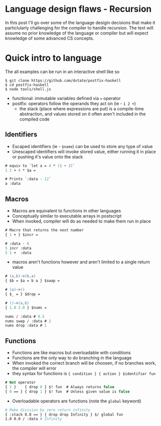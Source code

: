 # Language design flaws - Recursion
In this post I'll go over some of the language desigin decisions that make it particlularly challenging for the compiler to handle recursion. The text will assume no prior knowledge of the language or compiler but will expect knowledge of some advanced CS concepts.

# Quick intro to language
The all  examples can be run in an interactive shell like so
```
$ git clone https://github.com/dvtate/postfix-haskell
$ cd postfix-haskell
$ node tools/shell.js
```
- functional: immutable variables defined via `=` operator
- postfix: operators follow the operands they act on (ie - `1 2 +`)
    + the stack (place where expressions are put) is a compile-time abstraction, and values stored on it often aren't included in the compiled code

## Identifiers
- Escaped identifiers (ie - `$name`) can be used to store any type of value
- Unescaped identifiers will invoke stored value, either running it in place or pushing it's value onto the stack
```ps
# equiv to `let a = 4 * (1 + 2)`
1 2 + 4 * $a =

# Prints `:data - 12`
a :data
```

## Macros
- Macros are equivalent to functions in other languages
- Conceptually similar to executable arrays in postscript
- When invoked, compiler will do as needed to make them run in place
```ps
# Macro that returns the next number
{ 1 + } $incr =

# :data - 6
5 incr :data
5 1 +  :data
```

- macros aren't functions however and aren't limited to a single return value
```ps
# (a,b)->(b,a)
{ $b = $a = b a } $swap =

# (a)->()
{ $_ = } $drop =

# ()->(a,b)
{ 1.0 2.0 } $nums =

nums / :data # 0.5
nums swap / :data # 2
nums drop :data # 1
```

## Functions
- Functions are like macros but overloadable with conditions
- Functions are the only way to do branching in the language
- When invoked the correct branch will be choosen, if no branches work, the compiler will error
- they syntax for functions is `{ condition } { action } $identifier fun`
```ps
# Not operator
{ 1 }    { drop 0 } $! fun	# Always returns false
{ 0 == } { drop 1 } $! fun	# Unless given value is false
```
- Overloadable operators are functions (note the `global` keyword)
```sh
# Make division by zero return infinity
{ :stack 0.0 == } { drop drop Infinity } $/ global fun
1.0 0.0 / :data # Infinity
```
